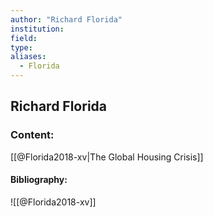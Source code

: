 ```yaml
---
author: "Richard Florida"
institution:
field:
type:
aliases:
  - Florida
---
```


## Richard Florida

### Content:
[[@Florida2018-xv|The Global Housing Crisis]]

#### Bibliography:

![[@Florida2018-xv]]